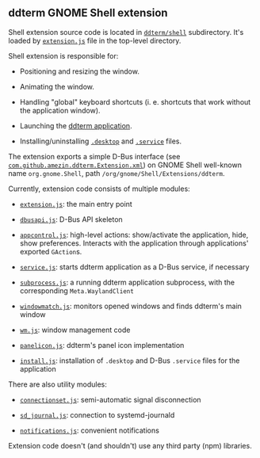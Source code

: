 ddterm GNOME Shell extension
----------------------------

Shell extension source code is located in [`ddterm/shell`] subdirectory. It's
loaded by [`extension.js`](/extension.js) file in the top-level directory.

Shell extension is responsible for:

* Positioning and resizing the window.

* Animating the window.

* Handling "global" keyboard shortcuts (i. e. shortcuts that work without the
application window).

* Launching the [ddterm application](/ddterm/app).

* Installing/uninstalling [`.desktop`](/ddterm/com.github.amezin.ddterm.desktop.in)
and [`.service`](/ddterm/com.github.amezin.ddterm.service.in) files.

The extension exports a simple D-Bus interface
(see [`com.github.amezin.ddterm.Extension.xml`]) on GNOME Shell well-known name
`org.gnome.Shell`, path `/org/gnome/Shell/Extensions/ddterm`.

Currently, extension code consists of multiple modules:

* [`extension.js`](/ddterm/shell/extension.js): the main entry point

* [`dbusapi.js`](/ddterm/shell/dbusapi.js): D-Bus API skeleton

* [`appcontrol.js`](/ddterm/shell/appcontrol.js): high-level actions:
show/activate the application, hide, show preferences. Interacts with the
application through applications' exported `GAction`s.

* [`service.js`](/ddterm/shell/service.js): starts ddterm application as a
D-Bus service, if necessary

* [`subprocess.js`](/ddterm/shell/subprocess.js): a running ddterm application
subprocess, with the corresponding `Meta.WaylandClient`

* [`windowmatch.js`](/ddterm/shell/windowmatch.js): monitors opened windows and
finds ddterm's main window

* [`wm.js`](/ddterm/shell/wm.js): window management code

* [`panelicon.js`](/ddterm/shell/panelicon.js): ddterm's panel icon implementation

* [`install.js`](/ddterm/shell/install.js): installation of `.desktop` and
D-Bus `.service` files for the application

There are also utility modules:

* [`connectionset.js`](/ddterm/shell/connectionset.js): semi-automatic signal disconnection

* [`sd_journal.js`](/ddterm/shell/sd_journal.js): connection to systemd-journald

* [`notifications.js`](/ddterm/shell/notifications.js): convenient notifications

Extension code doesn't (and shouldn't) use any third party (npm) libraries.

[`ddterm/shell`]: /ddterm/shell
[`com.github.amezin.ddterm.Extension.xml`]: /ddterm/com.github.amezin.ddterm.Extension.xml
